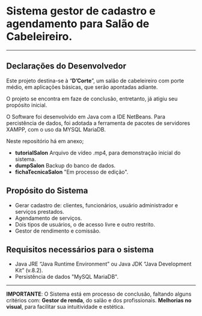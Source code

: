 # Sistema gestor de cadastro e agendamento para Salão de Cabeleireiro.
---
## Declarações do Desenvolvedor

Este projeto destina-se à “**D’Corte**”, um salão de cabeleireiro com porte médio, em aplicações básicas, que serão apontadas adiante.

O projeto se encontra em faze de conclusão, entretanto, já atigiu seu propósito inicial.

O Software foi desenvolvido em Java com a IDE NetBeans. Para percistência de dados, foi adotada a ferramenta de pacotes de servidores XAMPP, com o uso da MYSQL MariaDB.

Neste repositório há em anexo;
* **tutorialSalon** Arquivo de vídeo .mp4, para demonstração inicial do sistema.
* **dumpSalon** Backup do banco de dados.
* **fichaTecnicaSalon** "Em processo de edição".

## Propósito do Sistema

* Gerar cadastro de: clientes, funcionários, usuário administrador e serviços prestados.
* Agendamento de serviços.
* Dois tipos de usuários, o de acesso livre e outro restrito.
* Gestor de rendimento e comissão.

## Requisitos necessários para o sistema

* Java JRE “Java Runtime Environment” ou Java JDK “Java Development Kit” (v.8.2).
* Persistência de dados "MySQL MariaDB".
---

**IMPORTANTE**: O Sistema está em processo de conclusão, faltando alguns critérios com: 
**Gestor de renda**, do salão e dos profissionais. **Melhorias no visual**, para facilitar sua intuitividade e estética.
